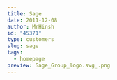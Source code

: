 ```yaml
---
title: Sage
date: 2011-12-08
author: MrHinsh
id: "45371"
type: customers
slug: sage
tags:
  - homepage
preview: Sage_Group_logo.svg_.png
---
```

